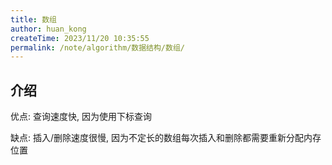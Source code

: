 ```yaml
---
title: 数组
author: huan_kong
createTime: 2023/11/20 10:35:55
permalink: /note/algorithm/数据结构/数组/
---
```


## 介绍

优点: 查询速度快, 因为使用下标查询

缺点: 插入/删除速度很慢, 因为不定长的数组每次插入和删除都需要重新分配内存位置

